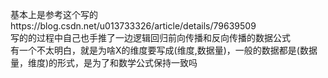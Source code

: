 基本上是参考这个写的https://blog.csdn.net/u013733326/article/details/79639509  
写的的过程中自己也手推了一边逻辑回归前向传播和反向传播的数据公式  
有一个不太明白，就是为啥X的维度要写成(维度,数据量)，一般的数据都是(数据量，维度)的形式，是为了和数学公式保持一致吗

